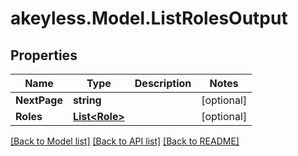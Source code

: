 # akeyless.Model.ListRolesOutput
## Properties

Name | Type | Description | Notes
------------ | ------------- | ------------- | -------------
**NextPage** | **string** |  | [optional] 
**Roles** | [**List&lt;Role&gt;**](Role.md) |  | [optional] 

[[Back to Model list]](../README.md#documentation-for-models) [[Back to API list]](../README.md#documentation-for-api-endpoints) [[Back to README]](../README.md)

